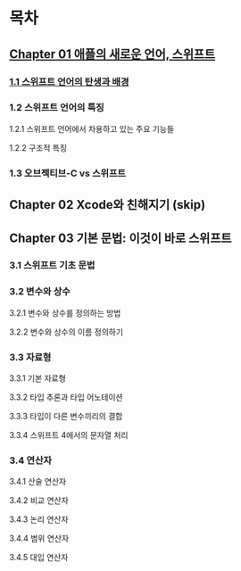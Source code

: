# 목차

## [Chapter 01 애플의 새로운 언어, 스위프트](https://github.com/MojitoBar/iOS-DeepDive/blob/main/%EA%BC%BC%EA%BC%BC%ED%95%9C_%EC%9E%AC%EC%9D%80%EC%94%A8%EC%9D%98_Swift_%EB%AC%B8%EB%B2%95%ED%8E%B8/1.md)

### [1.1 스위프트 언어의 탄생과 배경](https://github.com/MojitoBar/iOS-DeepDive/blob/main/%EA%BC%BC%EA%BC%BC%ED%95%9C_%EC%9E%AC%EC%9D%80%EC%94%A8%EC%9D%98_Swift_%EB%AC%B8%EB%B2%95%ED%8E%B8/1.1.md)

### 1.2 스위프트 언어의 특징

1.2.1 스위프트 언어에서 차용하고 있는 주요 기능들

1.2.2 구조적 특징

### 1.3 오브젝티브-C vs 스위프트

## Chapter 02 Xcode와 친해지기 (skip)

## Chapter 03 기본 문법: 이것이 바로 스위프트

### 3.1 스위프트 기초 문법

### 3.2 변수와 상수

3.2.1 변수와 상수를 정의하는 방법

3.2.2 변수와 상수의 이름 정의하기

### 3.3 자료형

3.3.1 기본 자료형

3.3.2 타입 추론과 타입 어노테이션

3.3.3 타입이 다른 변수끼리의 결합

3.3.4 스위프트 4에서의 문자열 처리

### 3.4 연산자

3.4.1 산술 연산자

3.4.2 비교 연산자

3.4.3 논리 연산자

3.4.4 범위 연산자

3.4.5 대입 연산자
